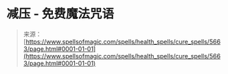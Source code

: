 <!--yml

category: 未分类

date: 2024-06-12 18:40:01

-->

# **减压 - 免费魔法咒语**

> 来源：[https://www.spellsofmagic.com/spells/health_spells/cure_spells/5663/page.html#0001-01-01](https://www.spellsofmagic.com/spells/health_spells/cure_spells/5663/page.html#0001-01-01)
